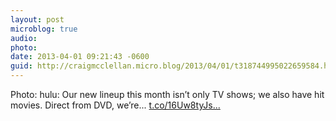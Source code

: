```yaml
---
layout: post
microblog: true
audio: 
photo: 
date: 2013-04-01 09:21:43 -0600
guid: http://craigmcclellan.micro.blog/2013/04/01/t318744995022659584.html
---
```

Photo: hulu: Our new lineup this month isn’t only TV shows; we also have hit movies. Direct from DVD, we’re... [t.co/16Uw8tyJs...](http://t.co/16Uw8tyJsa)
